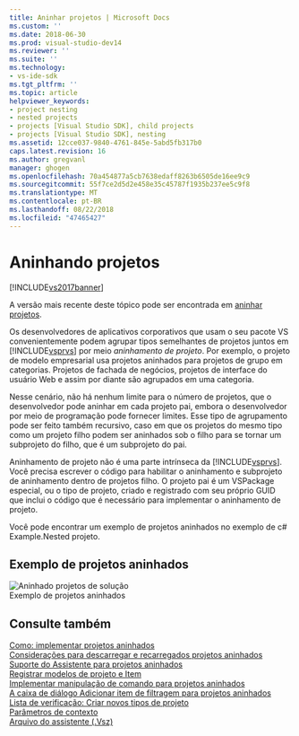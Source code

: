```yaml
---
title: Aninhar projetos | Microsoft Docs
ms.custom: ''
ms.date: 2018-06-30
ms.prod: visual-studio-dev14
ms.reviewer: ''
ms.suite: ''
ms.technology:
- vs-ide-sdk
ms.tgt_pltfrm: ''
ms.topic: article
helpviewer_keywords:
- project nesting
- nested projects
- projects [Visual Studio SDK], child projects
- projects [Visual Studio SDK], nesting
ms.assetid: 12cce037-9840-4761-845e-5abd5fb317b0
caps.latest.revision: 16
ms.author: gregvanl
manager: ghogen
ms.openlocfilehash: 70a454877a5cb7638edaff8263b6505de16ee9c9
ms.sourcegitcommit: 55f7ce2d5d2e458e35c45787f1935b237ee5c9f8
ms.translationtype: MT
ms.contentlocale: pt-BR
ms.lasthandoff: 08/22/2018
ms.locfileid: "47465427"
---
```

# <a name="nesting-projects"></a>Aninhando projetos
[!INCLUDE[vs2017banner](../../includes/vs2017banner.md)]

A versão mais recente deste tópico pode ser encontrada em [aninhar projetos](https://docs.microsoft.com/visualstudio/extensibility/internals/nesting-projects).  
  
Os desenvolvedores de aplicativos corporativos que usam o seu pacote VS convenientemente podem agrupar tipos semelhantes de projetos juntos em [!INCLUDE[vsprvs](../../includes/vsprvs-md.md)] por meio *aninhamento de projeto*. Por exemplo, o projeto de modelo empresarial usa projetos aninhados para projetos de grupo em categorias. Projetos de fachada de negócios, projetos de interface do usuário Web e assim por diante são agrupados em uma categoria.  
  
 Nesse cenário, não há nenhum limite para o número de projetos, que o desenvolvedor pode aninhar em cada projeto pai, embora o desenvolvedor por meio de programação pode fornecer limites. Esse tipo de agrupamento pode ser feito também recursivo, caso em que os projetos do mesmo tipo como um projeto filho podem ser aninhados sob o filho para se tornar um subprojeto do filho, que é um subprojeto do pai.  
  
 Aninhamento de projeto não é uma parte intrínseca da [!INCLUDE[vsprvs](../../includes/vsprvs-md.md)]. Você precisa escrever o código para habilitar o aninhamento e subprojeto de aninhamento dentro de projetos filho. O projeto pai é um VSPackage especial, ou o tipo de projeto, criado e registrado com seu próprio GUID que inclui o código que é necessário para implementar o aninhamento de projeto.  
  
 Você pode encontrar um exemplo de projetos aninhados no exemplo de c# Example.Nested projeto.  
  
## <a name="nested-projects-example"></a>Exemplo de projetos aninhados  
 ![Aninhado projetos de solução](../../extensibility/internals/media/vsnestedprojects.gif "vsNestedProjects")  
Exemplo de projetos aninhados  
  
## <a name="see-also"></a>Consulte também  
 [Como: implementar projetos aninhados](../../extensibility/internals/how-to-implement-nested-projects.md)   
 [Considerações para descarregar e recarregados projetos aninhados](../../extensibility/internals/considerations-for-unloading-and-reloading-nested-projects.md)   
 [Suporte do Assistente para projetos aninhados](../../extensibility/internals/wizard-support-for-nested-projects.md)   
 [Registrar modelos de projeto e Item](../../extensibility/internals/registering-project-and-item-templates.md)   
 [Implementar manipulação de comando para projetos aninhados](../../extensibility/internals/implementing-command-handling-for-nested-projects.md)   
 [A caixa de diálogo Adicionar item de filtragem para projetos aninhados](../../extensibility/internals/filtering-the-additem-dialog-box-for-nested-projects.md)   
 [Lista de verificação: Criar novos tipos de projeto](../../extensibility/internals/checklist-creating-new-project-types.md)   
 [Parâmetros de contexto](../../extensibility/internals/context-parameters.md)   
 [Arquivo do assistente (.Vsz)](../../extensibility/internals/wizard-dot-vsz-file.md)

